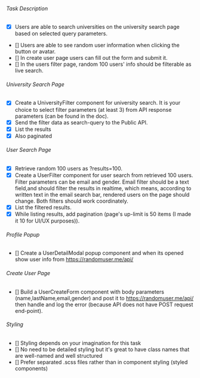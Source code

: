 ###### Task Description

- [x] Users are able to search universities on the university search page based on selected query parameters.
- [] Users are able to see random user information when clicking the button or avatar.
- [] In create user page users can fill out the form and submit it.
- [] In the users filter page, random 100 users' info should be filterable as live search.

###### University Search Page

- [x] Create a UniversityFilter component for university search. It is your choice to select filter parameters (at least 3) from API response parameters (can be found in the doc).
- [x] Send the filter data as search-query to the Public API.
- [x] List the results
- [x] Also paginated

###### User Search Page

- [x] Retrieve random 100 users as ?results=100.
- [x] Create a UserFilter component for user search from retrieved 100 users. Filter parameters can be email and gender. Email filter should be a text field,and
      should filter the results in realtime, which means, according to written text in the email search bar, rendered users on the page should change. Both filters should work
      coordinately.
- [x] List the filtered results.
- [x] While listing results, add pagination (page's up-limit is 50 items (I made it 10 for UI/UX purposes)).

###### Profile Popup

- [] Create a UserDetailModal popup component and when its opened show user info from https://randomuser.me/api/

###### Create User Page

- [] Build a UserCreateForm component with body parameters (name,lastName,email,gender) and post it to https://randomuser.me/api/ then handle and log the error (because API does not have POST request end-point).

###### Styling

- [] Styling depends on your imagination for this task
- [] No need to be detailed styling but it's great to have class names that are well-named and well structured
- [] Prefer separated .scss files rather than in component styling (styled components)
